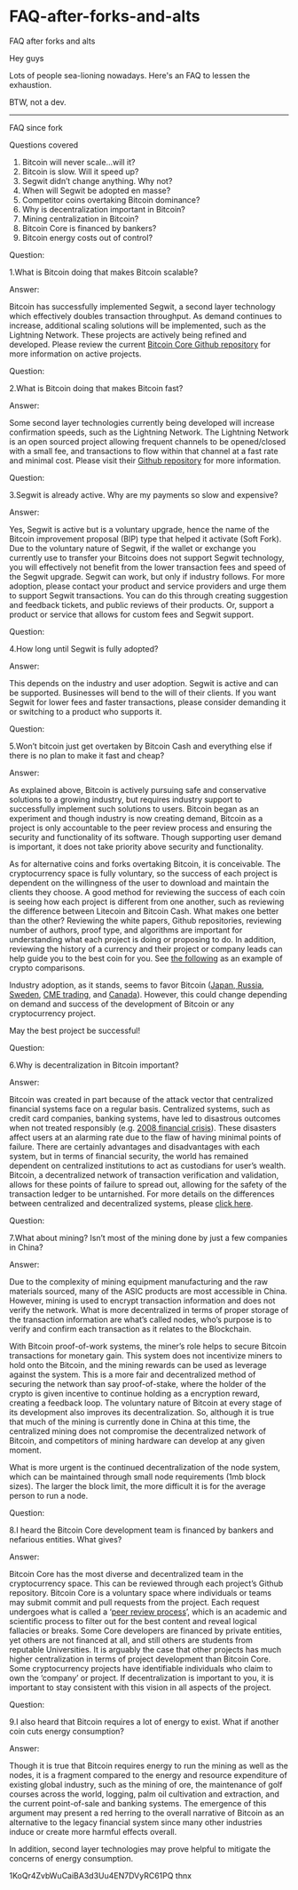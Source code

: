 # FAQ-after-forks-and-alts
FAQ after forks and alts

Hey guys

Lots of people sea-lioning nowadays. Here's an FAQ to lessen the exhaustion. 

BTW, not a dev. 

-----------------------------------------------------------

FAQ since fork

Questions covered

1.	Bitcoin will never scale...will it?
2.	Bitcoin is slow. Will it speed up?
3.	Segwit didn’t change anything. Why not?
4.	When will Segwit be adopted en masse?
5.	Competitor coins overtaking Bitcoin dominance?
6.	Why is decentralization important in Bitcoin?
7.	Mining centralization in Bitcoin?
8.	Bitcoin Core is financed by bankers?
9.	Bitcoin energy costs out of control?

Question:

1.What is Bitcoin doing that makes Bitcoin scalable?

Answer: 

Bitcoin has successfully implemented Segwit, a second layer technology which effectively doubles transaction throughput. 
As demand continues to increase, additional scaling solutions will be implemented, such as the Lightning Network. 
These projects are actively being refined and developed. Please review the current [Bitcoin Core Github repository](https://github.com/bitcoin/bitcoin/projects) for more information on active projects.

Question:

2.What is Bitcoin doing that makes Bitcoin fast?

Answer:

Some second layer technologies currently being developed will increase confirmation speeds, such as the Lightning Network. 
The Lightning Network is an open sourced project allowing frequent channels to be opened/closed with a small fee, and transactions
to flow within that channel at a fast rate and minimal cost. Please visit their [Github repository](https://github.com/lightningnetwork/lnd) for more information.

Question:

3.Segwit is already active. Why are my payments so slow and expensive? 

Answer:

Yes, Segwit is active but is a voluntary upgrade, hence the name of the Bitcoin improvement proposal (BIP) 
type that helped it activate (Soft Fork). Due to the voluntary nature of Segwit, if the wallet or exchange you currently 
use to transfer your Bitcoins does not support Segwit technology, you will effectively not benefit from the lower transaction 
fees and speed of the Segwit upgrade. Segwit can work, but only if industry follows. For more adoption, please contact your product 
and service providers and urge them to support Segwit transactions. You can do this through creating suggestion and feedback tickets, 
and public reviews of their products. Or, support a product or service that allows for custom fees and Segwit support.

Question:

4.How long until Segwit is fully adopted?

Answer:

This depends on the industry and user adoption. Segwit is active and can be supported. Businesses will bend to the will of their 
clients. If you want Segwit for lower fees and faster transactions, please consider demanding it or switching to a product who 
supports it. 

Question:

5.Won’t bitcoin just get overtaken by Bitcoin Cash and everything else if there is no plan to make it fast and cheap? 

Answer:

As explained above, Bitcoin is actively pursuing safe and conservative solutions to a growing industry, but requires 
industry support to successfully implement such solutions to users. Bitcoin began as an experiment and though industry is now 
creating demand, Bitcoin as a project is only accountable to the peer review process and ensuring the security and functionality 
of its software. Though supporting user demand is important, it does not take priority above security and functionality. 


As for alternative coins and forks overtaking Bitcoin, it is conceivable. The cryptocurrency space is fully voluntary, so the success of each project is dependent on the willingness of the user to download and maintain the clients they choose. A good method for reviewing the success of each coin is seeing how each project is different from one another, such as reviewing the difference between Litecoin and Bitcoin Cash. What makes one better than the other? Reviewing the white papers, Github repositories, reviewing number of authors, proof type, and algorithms are important for understanding what each project is doing or proposing to do. In addition, reviewing the history of a currency and their project or company leads can help guide you to the best coin for you. See [the following](http://www.visualcapitalist.com/) as an example of crypto comparisons. 

Industry adoption, as it stands, seems to favor Bitcoin ([Japan, Russia](https://www.cnbc.com/2017/04/12/bitcoin-price-rises-japan-russia-regulation.html), 
[Sweden](http://nordic.businessinsider.com/the-swedish-authorities-have-settled-a-claim-in-bitcoins-2017-10/), 
[CME trading](http://www.cmegroup.com/trading/cf-bitcoin-reference-rate.html), and 
[Canada](https://www.canada.ca/en/financial-consumer-agency/services/payment/digital-currency.html)). 
However, this could change depending on demand and success of the development of Bitcoin or any cryptocurrency project.

May the best project be successful!

Question:

6.Why is decentralization in Bitcoin important?

Answer:

Bitcoin was created in part because of the attack vector that centralized financial systems face on a regular basis. 
Centralized systems, such as credit card companies, banking systems, have led to disastrous outcomes when not treated responsibly 
(e.g. [2008 financial crisis](https://www.economist.com/news/schoolsbrief/21584534-effects-financial-crisis-are-still-being-felt-five-years-article)).
These disasters affect users at an alarming rate due to the flaw of having minimal points of failure. There are certainly 
advantages and disadvantages with each system, but in terms of financial security, the world has remained dependent on centralized 
institutions to act as custodians for user’s wealth. Bitcoin, a decentralized network of transaction verification and validation, 
allows for these points of failure to spread out, allowing for the safety of the transaction ledger to be untarnished. For more 
details on the differences between centralized and decentralized systems, please [click here](https://bitcoin.org/en/bitcoin-core/features/network-support).

Question:

7.What about mining? Isn’t most of the mining done by just a few companies in China?

Answer:

Due to the complexity of mining equipment manufacturing and the raw materials sourced, many of the ASIC products are most 
accessible in China. However, mining is used to encrypt transaction information and does not verify the network. What is more 
decentralized in terms of proper storage of the transaction information are what’s called nodes, who’s purpose is to verify 
and confirm each transaction as it relates to the Blockchain. 

With Bitcoin proof-of-work systems, the miner’s role helps to secure Bitcoin transactions for monetary gain. This system does 
not incentivize miners to hold onto the Bitcoin, and the mining rewards can be used as leverage against the system. This is a more
fair and decentralized method of securing the network than say proof-of-stake, where the holder of the crypto is given incentive 
to continue holding as a encryption reward, creating a feedback loop. The voluntary nature of Bitcoin at every stage of its development 
also improves its decentralization. So, although it is true that much of the mining is currently done in China at this time, the 
centralized mining does not compromise the decentralized network of Bitcoin, and competitors of mining hardware can develop at any 
given moment.

What is more urgent is the continued decentralization of the node system, which can be maintained through small node requirements (1mb block sizes). The larger the block limit, the more difficult it is for the average person to run a node.

Question:

8.I heard the Bitcoin Core development team is financed by bankers and nefarious entities. What gives?

Answer:

Bitcoin Core has the most diverse and decentralized team in the cryptocurrency space. This can be reviewed through each project’s 
Github repository. Bitcoin Core is a voluntary space where individuals or teams may submit commit and pull requests from the project. 
Each request undergoes what is called a ‘[peer review process](https://en.wikipedia.org/wiki/Scholarly_peer_review)’, which is an 
academic and scientific process to filter out for the best content and reveal logical fallacies or breaks. Some Core developers are 
financed by private entities, yet others are not financed at all, and still others are students from reputable Universities. It is 
arguably the case that other projects has much higher centralization in terms of project development than Bitcoin Core. Some 
cryptocurrency projects have identifiable individuals who claim to own the ‘company’ or project. If decentralization is important to 
you, it is important to stay consistent with this vision in all aspects of the project.

Question:

9.I also heard that Bitcoin requires a lot of energy to exist. What if another coin cuts energy consumption?

Answer:

Though it is true that Bitcoin requires energy to run the mining as well as the nodes, it is a fragment compared to the energy and 
resource expenditure of existing global industry, such as the mining of ore, the maintenance of golf courses across the world, logging, 
palm oil cultivation and extraction, and the current point-of-sale and banking systems. The emergence of this argument may present a 
red herring to the overall narrative of Bitcoin as an alternative to the legacy financial system since many other industries induce or 
create more harmful effects overall. 

In addition, second layer technologies may prove helpful to mitigate the concerns of energy consumption. 



1KoQr4ZvbWuCaiBA3d3Uu4EN7DVyRC61PQ 
thnx



